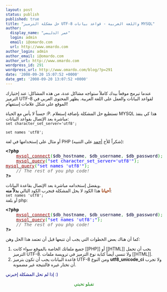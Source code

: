 ```yaml
---
layout: post
status: publish
published: true
title: "حل مشكلة الترميز UTF-8 واللغة العربية - قواعد بيانات MYSQL"
author:
  display_name: "عمر الدليمي"
  login: admin
  email: i@omardo.com
  url: http://www.omardo.com
author_login: admin
author_email: i@omardo.com
author_url: http://www.omardo.com
wordpress_id: 291
wordpress_url: http://www.omardo.com/blog/?p=291
date: '2008-09-20 15:07:52 +0000'
date_gmt: '2008-09-20 13:07:52 +0000'
---
```

<p>عندما تبرمج موقعاً بيدك كاملاً ستواجه مشاكل عدة، من هذه المشاكل: عند إختيارك الترميز UTF-8 لقواعد البيانات والعمل على اللغة العربية. يظهر المحتوى العربي في الموقع على شكل علامات إستفهام!</p>
<p>حسناً لا يأس مع الحياة :P. تستطيع حل المشكلة بإضافة إستعلام MYSQL هذا كي ينفذ مباشرة بعد الإتصال بقواعد البيانات:<!--more--><br />
<code>set character_set_server='utf8';<br />
set names 'utf8';</code></p>
<p>أو مثال على إستخدامها في لغة PHP (شكراً للأخ <a href="#comment-1149">أحمد</a> على التنبيه):</p>
<pre class="php"><span style="font-weight: bold; color: #000000;">&lt;?php</span>
    <a href="http://www.php.net/mysql_connect"><span style="color: #990000;">mysql_connect</span></a><span style="color: #009900;">(</span><span style="color: #000033;">$db_hostname</span><span style="color: #339933;">,</span> <span style="color: #000033;">$db_username</span><span style="color: #339933;">,</span> <span style="color: #000033;">$db_password</span><span style="color: #009900;">)</span><span style="color: #339933;">;</span>
	<a href="http://www.php.net/mysql_query"><span style="color: #990000;">mysql_query</span></a><span style="color: #009900;">(</span><span style="color: #0000ff;">"set character_set_server='utf8'"</span><span style="color: #009900;">)</span><span style="color: #339933;">;
</span><a href="http://www.php.net/mysql_query"><span style="color: #990000;">mysql_query</span></a><span style="color: #009900;">(</span><span style="color: #0000ff;">"set names 'utf8'"</span><span style="color: #009900;">)</span><span style="color: #339933;">;</span><span style="color: #339933;"></span>
	<span style="font-style: italic; color: #666666;">// The rest of you php code!</span>
<span style="font-weight: bold; color: #000000;">?&gt;</span></pre>
<p>ويفضل إستخدامه مباشرة بعد الإتصال بقاعدة البيانات.<br />
<span style="color: #993300;"><strong>أحيانا</strong></span> هذا الكود لا يحل المشكلة فنجرب الكود التالي <strong>بدلاً منه</strong>:<br />
<code>set names 'utf8';</code><br />
أو بلغة php:</p>
<pre class="php"><span style="font-weight: bold; color: #000000;">&lt;?php</span>
    <a href="http://www.php.net/mysql_connect"><span style="color: #990000;">mysql_connect</span></a><span style="color: #009900;">(</span><span style="color: #000033;">$db_hostname</span><span style="color: #339933;">,</span> <span style="color: #000033;">$db_username</span><span style="color: #339933;">,</span> <span style="color: #000033;">$db_password</span><span style="color: #009900;">)</span><span style="color: #339933;">;</span>
	<a href="http://www.php.net/mysql_query"><span style="color: #990000;">mysql_query</span></a><span style="color: #009900;">(</span><span style="color: #0000ff;">"set names 'utf8';"</span><span style="color: #009900;">)</span><span style="color: #339933;">;</span>
	<span style="font-style: italic; color: #666666;">// The rest of you php code!</span>
<span style="font-weight: bold; color: #000000;">?&gt;</span></pre>
<p>كما أن هناك بعض الخطوات التي يجب أن تتبعها قبل أن تعتمد هذا الحل وهن:</p>
<ol>
<li>جميع ملفاتك الخاصة بالموقع سواء كانت [[PHP]] أو [[HTML]] يجب أن تحمل الترميز UTF-8. ولا تنسى أيضاً كتابة نوع الترميز في ترويسة ملفات [[HTML]].</li>
<li>قاعدة البيانات يجب أن تكون بترميز UTF-8 ومن النوع <strong>utf8_unicode_ci</strong> ولا تجرب أن تختار غيره فالنتيجة غير مضمونة.</li>
</ol>
<p><span style="color: #000080;"> إذا لم تحل المشكلة إخبرني :)</span></p>
<p style="text-align: center;"><span style="color: #008000;">تقبلو تحيتي</span></p>
